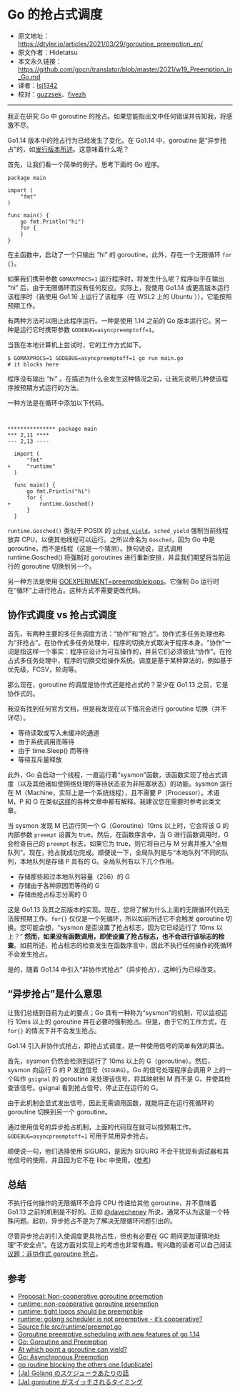 # Go 的抢占式调度
- 原文地址：https://dtyler.io/articles/2021/03/29/goroutine_preemption_en/
- 原文作者：Hidetatsu
- 本文永久链接：https://github.com/gocn/translator/blob/master/2021/w19_Preemption_in_Go.md
- 译者：[lsj1342](https://github.com/lsj1342)
- 校对：[guzzsek](https://github.com/guzzsek)、[fivezh](https://github.com/fivezh)
* * *

我正在研究 Go 中 goroutine 的抢占。如果您能指出文中任何错误并告知我，将感激不尽。

Go1.14 版本中的抢占行为已经发生了变化。在 Go1.14 中，goroutine 是“异步抢占”的，如[发行版本所述](https://golang.org/doc/go1.14#runtime)。这意味着什么呢？

首先，让我们看一个简单的例子。思考下面的 Go 程序。

```plain
package main

import (
    "fmt"
)

func main() {
    go fmt.Println("hi")
    for {
    }
}

```

在主函数中，启动了一个只输出 “hi” 的 goroutine。此外，存在一个无限循环 `for {}`。

如果我们携带参数 `GOMAXPROCS=1` 运行程序时，将发生什么呢？程序似乎在输出 “hi” 后，由于无限循环而没有任何反应。实际上，我使用 Go1.14 或更高版本运行该程序时（我使用 Go1.16 上运行了该程序（在 WSL2 上的 Ubuntu ）），它能按照预期工作。

有两种方法可以阻止此程序运行。一种是使用 1.14 之前的 Go 版本运行它。另一种是运行它时携带参数 `GODEBUG=asyncpreemptoff=1`。

当我在本地计算机上尝试时，它的工作方式如下。

```plain
$ GOMAXPROCS=1 GODEBUG=asyncpreemptoff=1 go run main.go
# it blocks here
```

程序没有输出 “hi” 。在描述为什么会发生这种情况之前，让我先说明几种使该程序按预期方式运行的方法。

一种方法是在循环中添加以下代码。
```plain


*************** package main
*** 2,11 ****
--- 2,13 ----
  
  import (
      "fmt"
+     "runtime"
  )
  
  func main() {
      go fmt.Println("hi")
      for {
+         runtime.Gosched()
      }
  }

```

`runtime.Gosched()` 类似于 POSIX 的 [`sched_yield`](https://man7.org/linux/man-pages/man2/sched_yield.2.html)。`sched_yield` 强制当前线程放弃 CPU，以便其他线程可以运行。之所以命名为 `Gosched`，因为 Go 中是 goroutine，而不是线程（这是一个猜测）。换句话说，显式调用 runtime.Gosched() 将强制对 goroutines 进行重新安排，并且我们期望将当前运行的 goroutine 切换到另一个。

另一种方法是使用 [GOEXPERIMENT=preemptibleloops](https://github.com/golang/go/blob/87a3ac5f5328ea0a6169cfc44bdb081014fcd3ec/src/cmd/internal/objabi/util.go#L257)。它强制 Go 运行时在“循环”上进行抢占。这种方式不需要更改代码。

## 协作式调度 vs 抢占式调度

首先，有两种主要的多任务调度方法：“协作”和“抢占”。协作式多任务处理也称为“非抢占”。在协作式多任务处理中，程序的切换方式取决于程序本身。“协作”一词是指这样一个事实：程序应设计为可互操作的，并且它们必须彼此“协作”。在抢占式多任务处理中，程序的切换交给操作系统。调度是基于某种算法的，例如基于优先级，FCSV，轮询等。

那么现在，goroutine 的调度是协作式还是抢占式的？至少在 Go1.13 之前，它是协作式的。

我没有找到任何官方文档，但是我发现在以下情况会进行 goroutine 切换（并不详尽）。

-   等待读取或写入未缓冲的通道
-   由于系统调用而等待
-   由于 time.Sleep() 而等待
-   等待互斥量释放

此外，Go 会启动一个线程，一直运行着“sysmon”函数，该函数实现了抢占式调度（以及其他诸如使网络处理的等待状态变为非阻塞状态）的功能。sysmon 运行在 M（Machine，实际上是一个系统线程），且不需要 P（Processor）。术语 M，P 和 G 在类似[这样](https://developpaper.com/gmp-principle-and-scheduling-analysis-of-golang-scheduler/)的各种文章中都有解释。我建议您在需要时参考此类文章。

当 sysmon 发现 M 已运行同一个 G（Goroutine）10ms 以上时，它会将该 G 的内部参数 `preempt` 设置为 true。然后，在函数序言中，当 G 进行函数调用时，G 会检查自己的 `preempt` 标志，如果它为 true，则它将自己与 M 分离并推入“全局队列”。现在，抢占就成功完成。顺便说一下，全局队列是与“本地队列”不同的队列，本地队列是存储 P 具有的 G。全局队列有以下几个作用。

-   存储那些超过本地队列容量（256）的 G
-   存储由于各种原因而等待的 G
-   存储由抢占标志分离的 G

这是 Go1.13 及其之前版本的实现。现在，您将了解为什么上面的无限循环代码无法按预期工作。`for{}` 仅仅是一个死循环，所以如前所述它不会触发 goroutine 切换。您可能会想，“sysmon 是否设置了抢占标志，因为它已经运行了 10ms 以上？” **然而，如果没有函数调用，即使设置了抢占标志，也不会进行该标志的检查**。如前所述，抢占标志的检查发生在函数序言中，因此不执行任何操作的死循环不会发生抢占。

是的，随着 Go1.14 中引入“非协作式抢占”（异步抢占），这种行为已经改变。

## “异步抢占”是什么意思

让我们总结到目前为止的要点；Go 具有一种称为“sysmon”的机制，可以监视运行 10ms 以上的 goroutine 并在必要时强制抢占。但是，由于它的工作方式，在 `for{}` 的情况下并不会发生抢占。

Go1.14 引入非协作式抢占，即抢占式调度，是一种使用信号的简单有效的算法。

首先，sysmon 仍然会检测到运行了 10ms 以上的 G（goroutine）。然后，sysmon 向运行 G 的 P 发送信号（`SIGURG`）。Go 的信号处理程序会调用 P 上的一个叫作 `gsignal` 的 goroutine 来处理该信号，将其映射到 M 而不是 G，并使其检查该信号。gsignal 看到抢占信号，停止正在运行的 G。

由于此机制会显式发出信号，因此无需调用函数，就能将正在运行死循环的 goroutine 切换到另一个 goroutine。

通过使用信号的异步抢占机制，上面的代码现在就可以按预期工作。`GODEBUG=asyncpreemptoff=1` 可用于禁用异步抢占。

顺便说一句，他们选择使用 SIGURG，是因为 SIGURG 不会干扰现有调试器和其他信号的使用，并且因为它不在 libc 中使用。([参考](https://github.com/golang/proposal/blob/master/design/24543-non-cooperative-preemption.md#other-considerations))

## 总结

不执行任何操作的无限循环不会将 CPU 传递给其他 goroutine，并不意味着 Go1.13 之前的机制是不好的。正如 [@davecheney](https://github.com/golang/go/issues/11462#issuecomment-116616022) 所说，通常不认为这是一个特殊问题。起初，异步抢占不是为了解决无限循环问题引出的。

尽管异步抢占的引入使调度更具抢占性，但也有必要在 GC 期间更加谨慎地处理“不安全点”。在这方面对实现上的考虑也非常有趣。有兴趣的读者可以自己阅读[议题：非协作式 goroutine 抢占](https://github.com/golang/proposal/blob/master/design/24543-non-%20cooperative-preemption.md)。

## 参考

-   [Proposal: Non-cooperative goroutine preemption](https://github.com/golang/proposal/blob/master/design/24543-non-cooperative-preemption.md)
-   [runtime: non-cooperative goroutine preemption](https://github.com/golang/go/issues/24543)
-   [runtime: tight loops should be preemptible](https://github.com/golang/go/issues/10958)
-   [runtime: golang scheduler is not preemptive - it’s cooperative?](https://github.com/golang/go/issues/11462)
-   [Source file src/runtime/preempt.go](https://golang.org/src/runtime/preempt.go)
-   [Goroutine preemptive scheduling with new features of go 1.14](https://developpaper.com/goroutine-preemptive-scheduling-with-new-features-of-go-1-14/)
-   [Go: Goroutine and Preemption](https://medium.com/a-journey-with-go/go-goroutine-and-preemption-d6bc2aa2f4b7)
-   [At which point a goroutine can yield?](https://stackoverflow.com/questions/64113394/at-which-point-a-goroutine-can-yield)
-   [Go: Asynchronous Preemption](https://medium.com/a-journey-with-go/go-asynchronous-preemption-b5194227371c)
-   [go routine blocking the others one [duplicate]](https://stackoverflow.com/questions/17953269/go-routine-blocking-the-others-one)
-   [(Ja) Golang のスケジューラあたりの話](https://qiita.com/takc923/items/de68671ea889d8df6904)
-   [(Ja) goroutine がスイッチされるタイミング](https://qiita.com/umisama/items/93333ffe4d9fc7e4ba1f)


